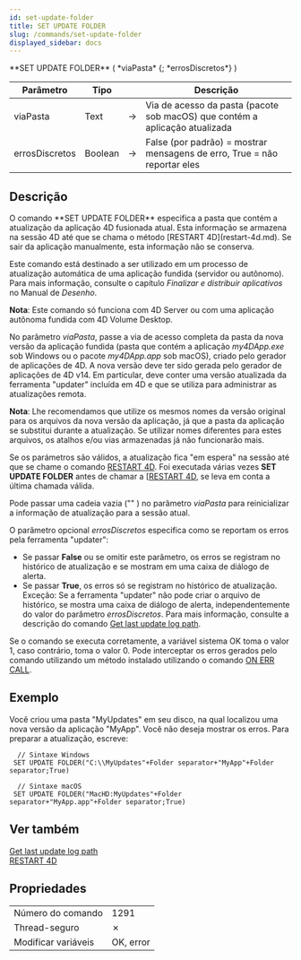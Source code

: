 ```yaml
---
id: set-update-folder
title: SET UPDATE FOLDER
slug: /commands/set-update-folder
displayed_sidebar: docs
---
```


<!--REF #_command_.SET UPDATE FOLDER.Syntax-->**SET UPDATE FOLDER** ( *viaPasta* {; *errosDiscretos*} )<!-- END REF-->
<!--REF #_command_.SET UPDATE FOLDER.Params-->
| Parâmetro | Tipo |  | Descrição |
| --- | --- | --- | --- |
| viaPasta | Text | &#8594;  | Via de acesso da pasta (pacote sob macOS) que contém a aplicação atualizada |
| errosDiscretos | Boolean | &#8594;  | False (por padrão) = mostrar mensagens de erro, True = não reportar eles |

<!-- END REF-->

## Descrição 

<!--REF #_command_.SET UPDATE FOLDER.Summary-->O comando **SET UPDATE FOLDER** especifica a pasta que contém a atualização da aplicação 4D fusionada atual.<!-- END REF--> Esta informação se armazena na sessão 4D até que se chama o método [RESTART 4D](restart-4d.md). Se sair da aplicação manualmente, esta informação não se conserva.  
  
Este comando está destinado a ser utilizado em um processo de atualização automática de uma aplicação fundida (servidor ou autônomo). Para mais informação, consulte o capítulo *Finalizar e distribuir aplicativos* no Manual de *Desenho*.  
  
**Nota**: Este comando só funciona com 4D Server ou com uma aplicação autônoma fundida com 4D Volume Desktop.

No parâmetro *viaPasta*, passe a via de acesso completa da pasta da nova versão da aplicação fundida (pasta que contém a aplicação *my4DApp.exe* sob Windows ou o pacote *my4DApp.app* sob macOS), criado pelo gerador de aplicações de 4D. A nova versão deve ter sido gerada pelo gerador de aplicações de 4D v14\. Em particular, deve conter uma versão atualizada da ferramenta "updater" incluída em 4D e que se utiliza para administrar as atualizações remota.  
  
**Nota**: Lhe recomendamos que utilize os mesmos nomes da versão original para os arquivos da nova versão da aplicação, já que a pasta da aplicação se substitui durante a atualização. Se utilizar nomes diferentes para estes arquivos, os atalhos e/ou vias armazenadas já não funcionarão mais.  
  
Se os parámetros são válidos, a atualização fica "em espera" na sessão até que se chame o comando [RESTART 4D](restart-4d.md). Foi executada várias vezes **SET UPDATE FOLDER** antes de chamar a \[[RESTART 4D](restart-4d.md), se leva em conta a última chamada válida.  
  
Pode passar uma cadeia vazia ("" ) no parâmetro *viaPasta* para reinicializar a informação de atualização para a sessão atual.  
  
O parâmetro opcional *errosDiscretos* especifica como se reportam os erros pela ferramenta "updater":  
* Se passar **False** ou se omitir este parâmetro, os erros se registram no histórico de atualização e se mostram em uma caixa de diálogo de alerta.
* Se passar **True**, os erros só se registram no histórico de atualização.
Exceção: Se a ferramenta "updater" não pode criar o arquivo de histórico, se mostra uma caixa de diálogo de alerta, independentemente do valor do parâmetro *errosDiscretos*. Para mais informação, consulte a descrição do comando [Get last update log path](last-update-log-path.md).  
  
Se o comando se executa corretamente, a variável sistema OK toma o valor 1, caso contrário, toma o valor 0\. Pode interceptar os erros gerados pelo comando utilizando um método instalado utilizando o comando [ON ERR CALL](on-err-call.md).

## Exemplo 

Você criou uma pasta "MyUpdates" em seu disco, na qual localizou uma nova versão da aplicação "MyApp". Você não deseja mostrar os erros. Para preparar a atualização, escreve:

```4d
  // Sintaxe Windows
 SET UPDATE FOLDER("C:\\MyUpdates"+Folder separator+"MyApp"+Folder separator;True)
 
  // Sintaxe macOS
 SET UPDATE FOLDER("MacHD:MyUpdates"+Folder separator+"MyApp.app"+Folder separator;True)
```

## Ver também 

[Get last update log path](last-update-log-path.md)  
[RESTART 4D](restart-4d.md)  

## Propriedades

|  |  |
| --- | --- |
| Número do comando | 1291 |
| Thread-seguro | &cross; |
| Modificar variáveis | OK, error |


